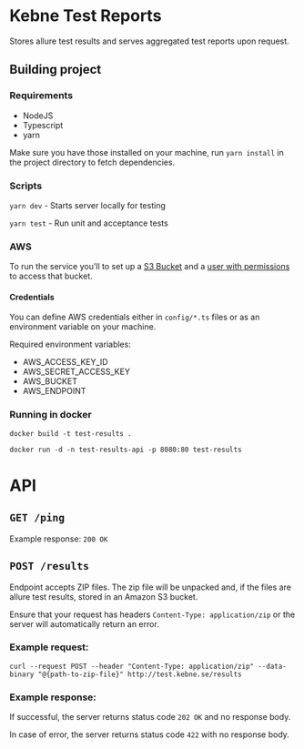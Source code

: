 # Kebne Test Reports

Stores allure test results and serves aggregated test reports upon request.

## Building project

### Requirements
* NodeJS
* Typescript
* yarn

Make sure you have those installed on your machine, run `yarn install` in the project directory to fetch dependencies.

### Scripts
`yarn dev` - Starts server locally for testing

`yarn test` - Run unit and acceptance tests

### AWS

To run the service you'll to set up a [S3 Bucket](https://docs.aws.amazon.com/AmazonS3/latest/dev/UsingBucket.html#create-bucket-intro) and a [user with permissions](https://docs.aws.amazon.com/IAM/latest/UserGuide/id_users_create.html) to access that bucket. 

#### Credentials
You can define AWS credentials  either in  `config/*.ts` files or as an environment variable on your machine.

Required environment variables:
* AWS_ACCESS_KEY_ID
* AWS_SECRET_ACCESS_KEY
* AWS_BUCKET
* AWS_ENDPOINT


### Running in docker

`docker build -t test-results .`

`docker run -d -n test-results-api -p 8080:80 test-results`

# API

## `GET /ping`
Example response: `200 OK`

## `POST /results`
Endpoint accepts ZIP files. The zip file will be unpacked and, if the files are allure test results, stored in an Amazon S3 bucket. 

Ensure that your request has headers `Content-Type: application/zip` or the server will automatically return an error.

### Example request:
`curl --request POST --header "Content-Type: application/zip" --data-binary "@{path-to-zip-file}" http://test.kebne.se/results`

### Example response:

If successful, the server returns status code
`202 OK` and no response body.

In case of error, the server returns status code `422` with no response body.
